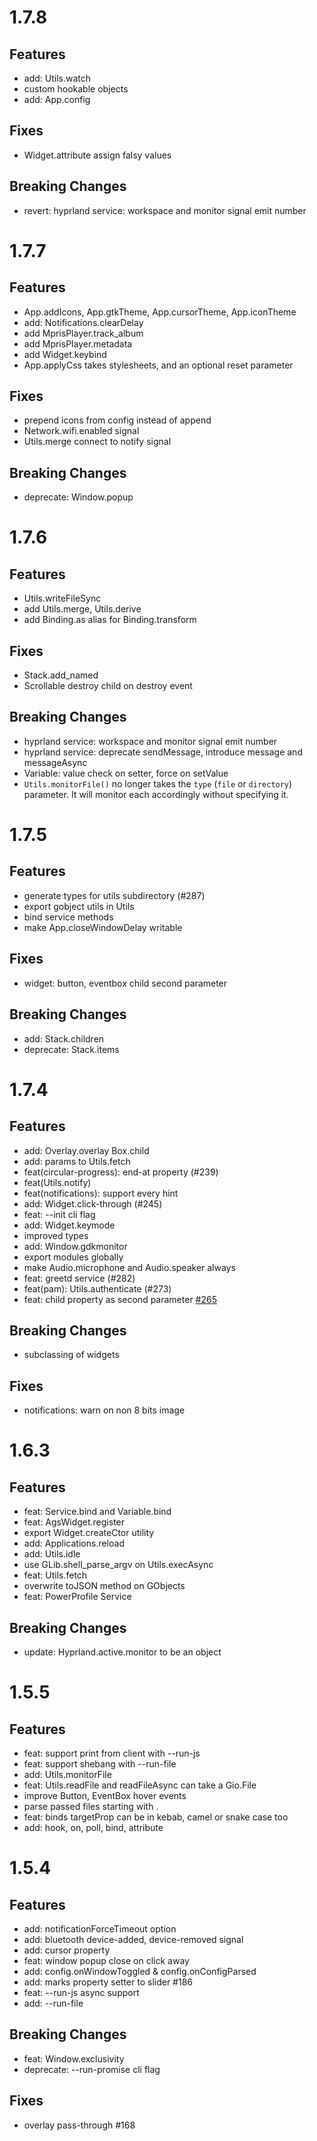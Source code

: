 # 1.7.8

## Features

- add: Utils.watch
- custom hookable objects
- add: App.config

## Fixes

- Widget.attribute assign falsy values

## Breaking Changes

- revert: hyprland service: workspace and monitor signal emit number

# 1.7.7

## Features

- App.addIcons, App.gtkTheme, App.cursorTheme, App.iconTheme
- add: Notifications.clearDelay
- add MprisPlayer.track_album
- add MprisPlayer.metadata
- add Widget.keybind
- App.applyCss takes stylesheets, and an optional reset parameter

## Fixes

- prepend icons from config instead of append
- Network.wifi.enabled signal
- Utils.merge connect to notify signal

## Breaking Changes

- deprecate: Window.popup

# 1.7.6

## Features

- Utils.writeFileSync
- add Utils.merge, Utils.derive
- add Binding.as alias for Binding.transform

## Fixes

- Stack.add_named
- Scrollable destroy child on destroy event

## Breaking Changes

- hyprland service: workspace and monitor signal emit number
- hyprland service: deprecate sendMessage, introduce message and messageAsync
- Variable: value check on setter, force on setValue
- `Utils.monitorFile()` no longer takes the `type` (`file` or `directory`) parameter. It will monitor each accordingly without specifying it.

# 1.7.5

## Features

- generate types for utils subdirectory (#287)
- export gobject utils in Utils
- bind service methods
- make App.closeWindowDelay writable

## Fixes

- widget: button, eventbox child second parameter

## Breaking Changes

- add: Stack.children
- deprecate: Stack.items

# 1.7.4

## Features

- add: Overlay.overlay Box.child
- add: params to Utils.fetch
- feat(circular-progress): end-at property (#239)
- feat(Utils.notify)
- feat(notifications): support every hint
- add: Widget.click-through (#245)
- feat: --init cli flag
- add: Widget.keymode
- improved types
- add: Window.gdkmonitor
- export modules globally
- make Audio.microphone and Audio.speaker always
- feat: greetd service (#282)
- feat(pam): Utils.authenticate (#273)
- feat: child property as second parameter [#265](https://github.com/Aylur/ags/pull/265/)

## Breaking Changes

- subclassing of widgets

## Fixes

- notifications: warn on non 8 bits image

# 1.6.3

## Features

- feat: Service.bind and Variable.bind
- feat: AgsWidget.register
- export Widget.createCtor utility
- add: Applications.reload
- add: Utils.idle
- use GLib.shell_parse_argv on Utils.execAsync
- feat: Utils.fetch
- overwrite toJSON method on GObjects
- feat: PowerProfile Service

## Breaking Changes

- update: Hyprland.active.monitor to be an object

# 1.5.5

## Features

- feat: support print from client with --run-js
- feat: support shebang with --run-file
- add: Utils.monitorFile
- feat: Utils.readFile and readFileAsync can take a Gio.File
- improve Button, EventBox hover events
- parse passed files starting with .
- feat: binds targetProp can be in kebab, camel or snake case too
- add: hook, on, poll, bind, attribute

# 1.5.4

## Features

- add: notificationForceTimeout option
- add: bluetooth device-added, device-removed signal
- add: cursor property
- feat: window popup close on click away
- add: config.onWindowToggled & config.onConfigParsed
- add: marks property setter to slider #186
- feat: --run-js async support
- add: --run-file

## Breaking Changes

- feat: Window.exclusivity
- deprecate: --run-promise cli flag

## Fixes

- overlay pass-through #168
